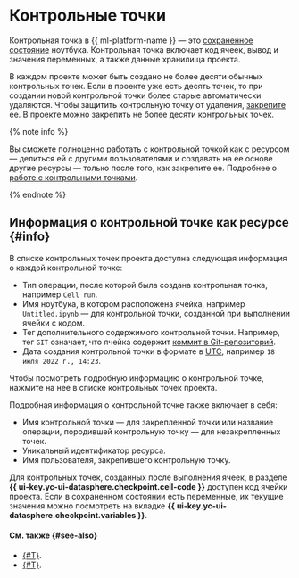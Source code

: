 # Контрольные точки

Контрольная точка в {{ ml-platform-name }} — это [сохраненное состояние](save-state.md) ноутбука. Контрольная точка включает код ячеек, вывод и значения переменных, а также данные хранилища проекта.

В каждом проекте может быть создано не более десяти обычных контрольных точек. Если в проекте уже есть десять точек, то при создании новой контрольной точки более старые автоматически удаляются. Чтобы защитить контрольную точку от удаления, [закрепите](../operations/projects/checkpoints.md#pin) ее. В проекте можно закрепить не более десяти контрольных точек.

{% note info %}

Вы сможете полноценно работать с контрольной точкой как с ресурсом — делиться ей с другими пользователями и создавать на ее основе другие ресурсы — только после того, как закрепите ее. Подробнее о [работе с контрольными точками](../operations/projects/checkpoints.md).

{% endnote %}

## Информация о контрольной точке как ресурсе {#info}

В списке контрольных точек проекта доступна следующая информация о каждой контрольной точке:
* Тип операции, после которой была создана контрольная точка, например `Cell run`.
* Имя ноутбука, в котором расположена ячейка, например `Untitled.ipynb` — для контрольной точки, созданной при выполнении ячейки с кодом.
* Тег дополнительного содержимого контрольной точки. Например, тег `GIT` означает, что ячейка содержит [коммит в Git-репозиторий](../operations/projects/work-with-git.md).
* Дата создания контрольной точки в формате в [UTC](https://ru.wikipedia.org/wiki/Всемирное_координированное_время), например `18 июля 2022 г., 14:23`.

Чтобы посмотреть подробную информацию о контрольной точке, нажмите на нее в списке контрольных точек проекта.

Подробная информация о контрольной точке также включает в себя:
* Имя контрольной точки — для закрепленной точки или название операции, породившей контрольную точку — для незакрепленных точек.
* Уникальный идентификатор ресурса.
* Имя пользователя, закрепившего контрольную точку.

Для контрольных точек, созданных после выполнения ячеек, в разделе **{{ ui-key.yc-ui-datasphere.checkpoint.cell-code }}** доступен код ячейки проекта. Если в сохраненном состоянии есть переменные, их текущие значения можно посмотреть на вкладке **{{ ui-key.yc-ui-datasphere.checkpoint.variables }}**.

#### См. также {#see-also}

* [{#T}](save-state.md).
* [{#T}](../operations/projects/checkpoints.md).